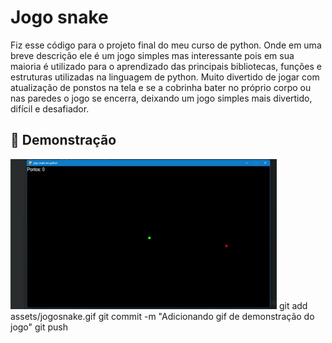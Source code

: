 # Jogo snake
Fiz esse código para o projeto final do meu curso de python.
Onde em uma breve descrição ele é um jogo simples mas interessante pois em sua maioria é utilizado para o aprendizado das principais bibliotecas, funções e estruturas utilizadas na linguagem de python.
Muito divertido de jogar com atualização de ponstos na tela e se a cobrinha bater no próprio corpo ou nas paredes o jogo se encerra, deixando um jogo simples mais divertido, difícil e desafiador.
## 📸 Demonstração
![Demonstração do jogo](./assets/jogosnake.gif)
git add assets/jogosnake.gif
git commit -m "Adicionando gif de demonstração do jogo"
git push

